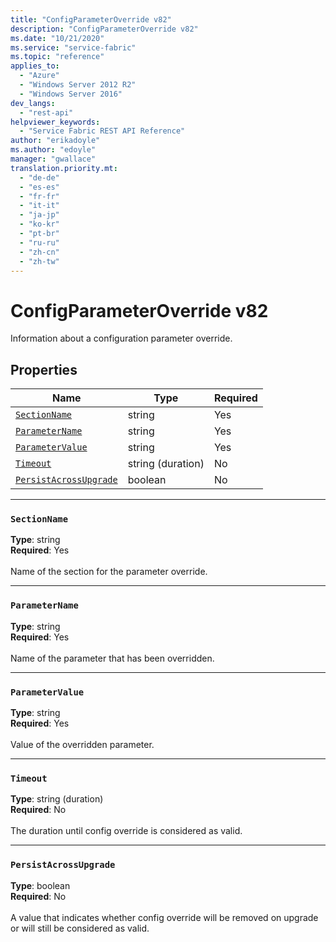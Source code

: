 ```yaml
---
title: "ConfigParameterOverride v82"
description: "ConfigParameterOverride v82"
ms.date: "10/21/2020"
ms.service: "service-fabric"
ms.topic: "reference"
applies_to: 
  - "Azure"
  - "Windows Server 2012 R2"
  - "Windows Server 2016"
dev_langs: 
  - "rest-api"
helpviewer_keywords: 
  - "Service Fabric REST API Reference"
author: "erikadoyle"
ms.author: "edoyle"
manager: "gwallace"
translation.priority.mt: 
  - "de-de"
  - "es-es"
  - "fr-fr"
  - "it-it"
  - "ja-jp"
  - "ko-kr"
  - "pt-br"
  - "ru-ru"
  - "zh-cn"
  - "zh-tw"
---
```

# ConfigParameterOverride v82

Information about a configuration parameter override.

## Properties
| Name | Type | Required |
| --- | --- | --- |
| [`SectionName`](#sectionname) | string | Yes |
| [`ParameterName`](#parametername) | string | Yes |
| [`ParameterValue`](#parametervalue) | string | Yes |
| [`Timeout`](#timeout) | string (duration) | No |
| [`PersistAcrossUpgrade`](#persistacrossupgrade) | boolean | No |

____
### `SectionName`
__Type__: string <br/>
__Required__: Yes<br/>
<br/>
Name of the section for the parameter override.

____
### `ParameterName`
__Type__: string <br/>
__Required__: Yes<br/>
<br/>
Name of the parameter that has been overridden.

____
### `ParameterValue`
__Type__: string <br/>
__Required__: Yes<br/>
<br/>
Value of the overridden parameter.

____
### `Timeout`
__Type__: string (duration) <br/>
__Required__: No<br/>
<br/>
The duration until config override is considered as valid.

____
### `PersistAcrossUpgrade`
__Type__: boolean <br/>
__Required__: No<br/>
<br/>
A value that indicates whether config override will be removed on upgrade or will still be considered as valid.
